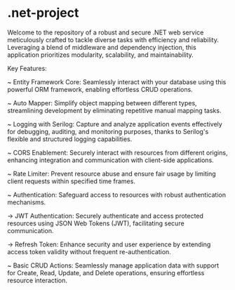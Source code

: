 # .net-project
Welcome to the repository of a robust and secure .NET web service meticulously crafted to tackle diverse tasks with efficiency and reliability. Leveraging a blend of middleware and dependency injection, this application prioritizes modularity, scalability, and maintainability.

Key Features:

~ Entity Framework Core: Seamlessly interact with your database using this powerful ORM framework, enabling effortless CRUD operations.

~ Auto Mapper: Simplify object mapping between different types, streamlining development by eliminating repetitive manual mapping tasks.

~ Logging with Serilog: Capture and analyze application events effectively for debugging, auditing, and monitoring purposes, thanks to Serilog's flexible and structured logging capabilities.

~ CORS Enablement: Securely interact with resources from different origins, enhancing integration and communication with client-side applications.

~ Rate Limiter: Prevent resource abuse and ensure fair usage by limiting client requests within specified time frames.

~ Authentication: Safeguard access to resources with robust authentication mechanisms.

-> JWT Authentication: Securely authenticate and access protected resources using JSON Web Tokens (JWT), facilitating secure communication.

-> Refresh Token: Enhance security and user experience by extending access token validity without frequent re-authentication.

~ Basic CRUD Actions: Seamlessly manage application data with support for Create, Read, Update, and Delete operations, ensuring effortless resource interaction.

